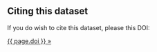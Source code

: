 Citing this dataset
-------------------

If you do wish to cite this dataset, please this DOI: 

<div class="well">
  <a href="http://dx.doi.org/{{ page.doi }}">{{ page.doi }} »</a>
</div>
